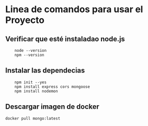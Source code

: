 # Linea de comandos para usar el Proyecto

## Verificar que esté instaladao node.js

```shell
    node --version
    npm --version
```

## Instalar las dependecias
```shell
    npm init --yes 
    npm install express cors mongoose
    npm install nodemon
```

## Descargar imagen de docker
```shell
docker pull mongo:latest
```